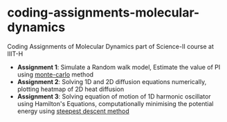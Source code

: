 # coding-assignments-molecular-dynamics
Coding Assignments of Molecular Dynamics part of Science-II course at IIIT-H

- **Assignment 1**: Simulate a Random walk model, Estimate the value of PI using [monte-carlo](https://en.wikipedia.org/wiki/Monte_Carlo_method#:~:text=Monte%20Carlo%20methods%2C%20or%20Monte,might%20be%20deterministic%20in%20principle) method
- **Assignment 2**: Solving 1D and 2D diffusion equations numerically, plotting heatmap of 2D heat diffusion
- **Assignment 3**: Solving equation of motion of 1D harmonic oscillator using Hamilton's Equations, computationally minimising the potential energy using [steepest descent method](https://en.wikipedia.org/wiki/Method_of_steepest_descent#:~:text=In%20mathematics%2C%20the%20method%20of,steepest%20descent%20or%20stationary%20phase.)
